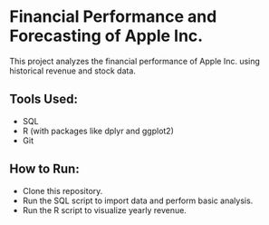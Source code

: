 # Financial Performance and Forecasting of Apple Inc.

This project analyzes the financial performance of Apple Inc. using historical revenue and stock data.

## Tools Used:
- SQL
- R (with packages like dplyr and ggplot2)
- Git

## How to Run:
- Clone this repository.
- Run the SQL script to import data and perform basic analysis.
- Run the R script to visualize yearly revenue.
